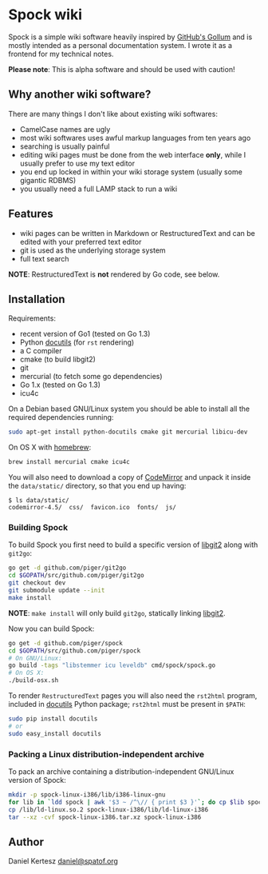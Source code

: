 # Spock wiki

Spock is a simple wiki software heavily inspired by [GitHub's Gollum](Gollum) and is mostly intended as a personal documentation system. I wrote it as a frontend for my technical notes.

[Gollum]: https://github.com/gollum/gollum

**Please note**: This is alpha software and should be used with caution!

## Why another wiki software?

There are many things I don't like about existing wiki softwares:

- CamelCase names are ugly
- most wiki softwares uses awful markup languages from ten years ago
- searching is usually painful
- editing wiki pages must be done from the web interface **only**, while I usually prefer to use my text editor
- you end up locked in within your wiki storage system (usually some gigantic RDBMS)
- you usually need a full LAMP stack to run a wiki

## Features

- wiki pages can be written in Markdown or RestructuredText and can be edited with your preferred text editor
- git is used as the underlying storage system
- full text search

**NOTE**: RestructuredText is **not** rendered by Go code, see below.

## Installation

Requirements:

- recent version of Go1 (tested on Go 1.3)
- Python [docutils](docutils) (for `rst` rendering)
- a C compiler
- cmake (to build libgit2)
- git
- mercurial (to fetch some go dependencies)
- Go 1.x (tested on Go 1.3)
- icu4c

On a Debian based GNU/Linux system you should be able to install all the
required dependencies running:

```bash
sudo apt-get install python-docutils cmake git mercurial libicu-dev
```

On OS X with [homebrew](homebrew):

```bash
brew install mercurial cmake icu4c
```

[brew]: http://brew.sh/

You will also need to download a copy of [CodeMirror](CodeMirror) and unpack it
inside the `data/static/` directory, so that you end up having:

```
$ ls data/static/
codemirror-4.5/  css/  favicon.ico  fonts/  js/
```

[CodeMirror]: http://codemirror.net/codemirror.zip

### Building Spock

To build Spock you first need to build a specific version of [libgit2](libgit2) along with `git2go`:

```bash
go get -d github.com/piger/git2go
cd $GOPATH/src/github.com/piger/git2go
git checkout dev
git submodule update --init
make install
```

**NOTE**: `make install` will only build `git2go`, statically linking [libgit2](libgit2).

Now you can build Spock:

```bash
go get -d github.com/piger/spock
cd $GOPATH/src/github.com/piger/spock
# On GNU/Linux:
go build -tags "libstemmer icu leveldb" cmd/spock/spock.go
# On OS X:
./build-osx.sh
```

To render `RestructuredText` pages you will also need the `rst2html` program, included in [docutils](docutils) Python package; `rst2html` must be present in `$PATH`:

```bash
sudo pip install docutils
# or
sudo easy_install docutils
```

### Packing a Linux distribution-independent archive

To pack an archive containing a distribution-independent GNU/Linux version of Spock:

```bash
mkdir -p spock-linux-i386/lib/i386-linux-gnu
for lib in `ldd spock | awk '$3 ~ /^\// { print $3 }'`; do cp $lib spock-linux-i386/lib/i386-linux-gnu/; done
cp /lib/ld-linux.so.2 spock-linux-i386/lib/ld-linux-i386
tar --xz -cvf spock-linux-i386.tar.xz spock-linux-i386
```

## Author

Daniel Kertesz <daniel@spatof.org>

[libgit2]: https://libgit2.github.com/

[git2go]: https://github.com/libgit2/git2go

[docutils]: http://docutils.sourceforge.net/
